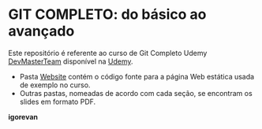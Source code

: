 # GIT COMPLETO: do básico ao avançado

Este repositório é referente ao curso de Git Completo Udemy [DevMasterTeam](http://www.devmasterteam.com/) disponível na [Udemy](https://www.udemy.com/course/git-completo-do-basico-ao-avancado/?referralCode=23BF453C75F742F0926F).

- Pasta [Website](https://github.com/DevMasterTeam/Udemy-Git/tree/master/Website) contém o código fonte para a página Web estática usada de exemplo no curso.
- Outras pastas, nomeadas de acordo com cada seção, se encontram os slides em formato PDF.

**igorevan**